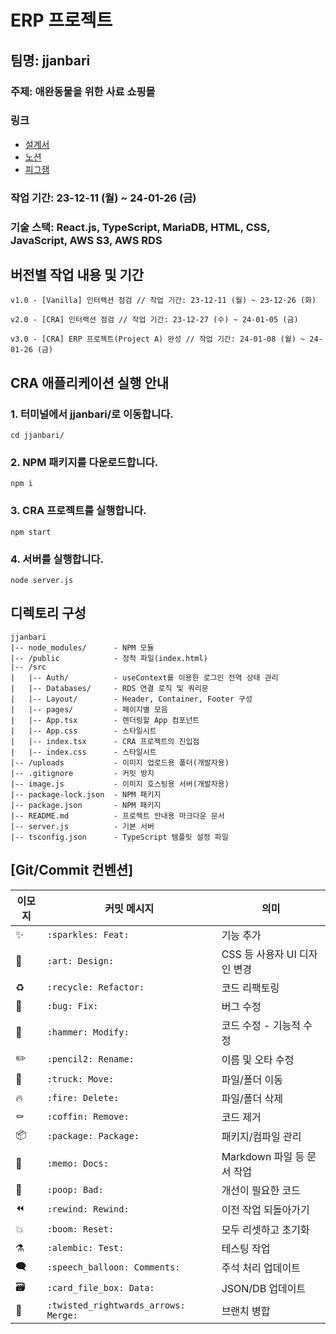 # ERP 프로젝트
## 팀명: jjanbari
### 주제: 애완동물을 위한 사료 쇼핑몰
### 링크
- [설계서](https://www.notion.so/kongukjae/3-IA-773b670f5c764181899584cdd5661abb?pvs=4)
- [노션](https://www.notion.so/kongukjae/c77062a98430405a9ff04eecb7938847)
- [피그잼](https://www.figma.com/file/KFJTXPLlKytj6g7gXrDQmt/%5BFigJam%5D-ERP-Team-3?type=whiteboard&node-id=0%3A1&t=RuFsPXmEOCWZqtff-1)
### 작업 기간: 23-12-11 (월) ~ 24-01-26 (금)
### 기술 스택: React.js, TypeScript, MariaDB, HTML, CSS, JavaScript, AWS S3, AWS RDS
## 버전별 작업 내용 및 기간
```
v1.0 - [Vanilla] 인터랙션 점검 // 작업 기간: 23-12-11 (월) ~ 23-12-26 (화)

v2.0 - [CRA] 인터랙션 점검 // 작업 기간: 23-12-27 (수) ~ 24-01-05 (금)

v3.0 - [CRA] ERP 프로젝트(Project A) 완성 // 작업 기간: 24-01-08 (월) ~ 24-01-26 (금)

```

## CRA 애플리케이션 실행 안내
### 1. 터미널에서 jjanbari/로 이동합니다.
```
cd jjanbari/
```
### 2. NPM 패키지를 다운로드합니다.
```
npm i
```
### 3. CRA 프로젝트를 실행합니다.
```
npm start
```
### 4. 서버를 실행합니다.
```
node server.js
```

## 디렉토리 구성
```
jjanbari
|-- node_modules/      - NPM 모듈
|-- /public            - 정적 파일(index.html)
|-- /src               
|   |-- Auth/          - useContext를 이용한 로그인 전역 상태 관리
|   |-- Databases/     - RDS 연결 로직 및 쿼리문
|   |-- Layout/        - Header, Container, Footer 구성
|   |-- pages/         - 페이지별 모음
|   |-- App.tsx        - 렌더링할 App 컴포넌트
|   |-- App.css        - 스타일시트
|   |-- index.tsx      - CRA 프로젝트의 진입점
|   |-- index.css      - 스타일시트
|-- /uploads           - 이미지 업로드용 폴더(개발자용)
|-- .gitignore         - 커밋 방지
|-- image.js           - 이미지 호스팅용 서버(개발자용)
|-- package-lock.json  - NPM 패키지
|-- package.json       - NPM 패키지
|-- README.md          - 프로젝트 안내용 마크다운 문서
|-- server.js          - 기본 서버
|-- tsconfig.json      - TypeScript 템플릿 설정 파일
```

## [Git/Commit 컨벤션]
| 이모지 | 커밋 메시지 | 의미 |
|----------|--------------------------------------------------|------------------------------|
| ✨      | `:sparkles: Feat: `                               |  기능 추가 |
| 🎨      | `:art: Design: `                                  |  CSS 등 사용자 UI 디자인 변경 |
| ♻️      | `:recycle: Refactor: `                            |  코드 리팩토링 |
| 🐛      | `:bug: Fix: `                                     |  버그 수정 |
| 🔨      | `:hammer: Modify: `                               |  코드 수정 - 기능적 수정 |
| ✏️      | `:pencil2: Rename: `                              |  이름 및 오타 수정 |
| 🚚      | `:truck: Move: `                                  |  파일/폴더 이동 |
| 🔥      | `:fire: Delete: `                                 |  파일/폴더 삭제 |
| ⚰️      | `:coffin: Remove: `                               |  코드 제거 |
| 📦      | `:package: Package: `                             |  패키지/컴파일 관리 |
| 📝      | `:memo: Docs: `                                   |  Markdown 파일 등 문서 작업 |
| 💩      | `:poop: Bad: `                                    |  개선이 필요한 코드 |
| ⏪      | `:rewind: Rewind: `                               |  이전 작업 되돌아가기 |
| 💥      | `:boom: Reset: `                                  |  모두 리셋하고 초기화 |
| ⚗️      | `:alembic: Test: `                                |  테스팅 작업 |
| 🗨️      | `:speech_balloon: Comments: `                     | 주석 처리 업데이트 |
| 🗃️      | `:card_file_box: Data: `                          | JSON/DB 업데이트 |
| 🔀      | `:twisted_rightwards_arrows: Merge: `             | 브랜치 병합 |
